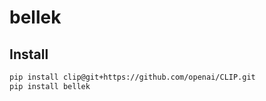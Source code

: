 bellek
================

<!-- WARNING: THIS FILE WAS AUTOGENERATED! DO NOT EDIT! -->

## Install

``` sh
pip install clip@git+https://github.com/openai/CLIP.git
pip install bellek
```

